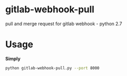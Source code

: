 gitlab-webhook-pull
===================

pull and merge request for gitlab webhook
    - python 2.7

Usage
=======

**Simply**

```sh
python gitlab-webhook-pull.py --port 8000
```
